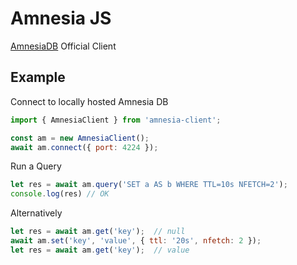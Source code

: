 # Amnesia JS
[AmnesiaDB](https://github.com/NikhilCodes/AmnesiaDB) Official Client

## Example

Connect to locally hosted Amnesia DB
```javascript
import { AmnesiaClient } from 'amnesia-client';

const am = new AmnesiaClient();
await am.connect({ port: 4224 });
```

Run a Query
```javascript
let res = await am.query('SET a AS b WHERE TTL=10s NFETCH=2');
console.log(res) // OK
```

Alternatively
```javascript
let res = await am.get('key');  // null
await am.set('key', 'value', { ttl: '20s', nfetch: 2 });
let res = await am.get('key');  // value
```
